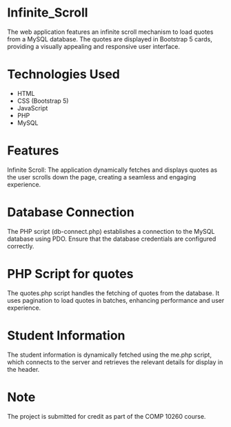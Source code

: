 # Infinite_Scroll
The web application features an infinite scroll mechanism to load quotes from a MySQL database. The quotes are displayed in Bootstrap 5 cards, providing a visually appealing and responsive user interface.

# Technologies Used
* HTML
* CSS (Bootstrap 5)
* JavaScript
* PHP
* MySQL

# Features
Infinite Scroll: The application dynamically fetches and displays quotes as the user scrolls down the page, creating a seamless and engaging experience.

# Database Connection
The PHP script (db-connect.php) establishes a connection to the MySQL database using PDO. Ensure that the database credentials are configured correctly.

# PHP Script for quotes
The quotes.php script handles the fetching of quotes from the database. It uses pagination to load quotes in batches, enhancing performance and user experience.

# Student Information
The student information is dynamically fetched using the me.php script, which connects to the server and retrieves the relevant details for display in the header.

# Note
The project is submitted for credit as part of the COMP 10260 course.
